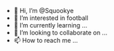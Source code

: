 - 👋 Hi, I’m @Squookye
- 👀 I’m interested in football
- 🌱 I’m currently learning ...
- 💞️ I’m looking to collaborate on ...
- 📫 How to reach me ...

<!---
Squookye/Squookye is a ✨ special ✨ repository because its `README.md` (this file) appears on your GitHub profile.
You can click the Preview link to take a look at your changes.
--->
